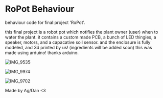 # RoPot Behaviour
 behaviour code for final project 'RoPot'.

 this final project is a robot pot which notifies the plant owner (user) when to water the plant. it contains a custom made PCB, a bunch of LED thingies, a speaker, motors, and a capacative soil sensor. and the enclosure is fully modeled, and 3d printed by us! (ingredients will be added soon) this was made using arduino! thanks arduino. 

 
![IMG_9535](https://github.com/DrSpaniel/RoPot-Behaviour/assets/80426387/6f99bdf3-d43c-46a7-8fea-a19d88d1456b)

![IMG_9974](https://github.com/DrSpaniel/RoPot-Behaviour/assets/80426387/cb02254e-36d8-4727-ac37-9fad3ec3c2d3)

![IMG_9702](https://github.com/DrSpaniel/RoPot-Behaviour/assets/80426387/e1474d67-6647-4293-9e46-941bb2b904c5)


 Made by Ag/Dan <3
